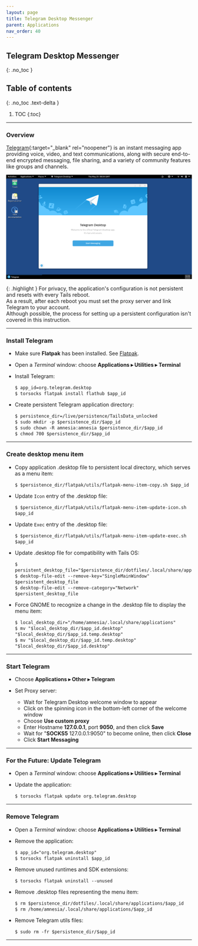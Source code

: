 ```yaml
---
layout: page
title: Telegram Desktop Messenger
parent: Applications
nav_order: 40
---
```


## Telegram Desktop Messenger
{: .no_toc }

## Table of contents
{: .no_toc .text-delta }

1. TOC
{:toc}

---
### Overview

[Telegram](https://telegram.org/){:target="_blank" rel="noopener"} is an instant messaging app providing voice, video, and text communications, along with secure end-to-end encrypted messaging, file sharing, and a variety of community features like groups and channels.


![telegram_welcome_screen.png.png](/images/telegram_welcome_screen.png)

{: .highlight }
For privacy, the application's configuration is not persistent and resets with every Tails reboot.<br> 
As a result, after each reboot you must set the proxy server and link Telegram to your account.<br>
Although possible, the process for setting up a persistent configuration isn't covered in this instruction.

---
### Install Telegram

* Make sure **Flatpak** has been installed. See [Flatpak](/guide/utils/flatpak.html).


* Open a _Terminal_ window:  choose **Applications ▸ Utilities ▸ Terminal**


* Install Telegram:
  ```shell
  $ app_id=org.telegram.desktop
  $ torsocks flatpak install flathub $app_id
  ```


* Create persistent Telegram application directory:
  ```shell
  $ persistence_dir=/live/persistence/TailsData_unlocked
  $ sudo mkdir -p $persistence_dir/$app_id
  $ sudo chown -R amnesia:amnesia $persistence_dir/$app_id
  $ chmod 700 $persistence_dir/$app_id 
  ```

---
### Create desktop menu item

* Copy application .desktop file to persistent local directory, which serves as a menu item:
  ```shell
  $ $persistence_dir/flatpak/utils/flatpak-menu-item-copy.sh $app_id
  ```


* Update `Icon` entry of the .desktop file:
  ```shell
  $ $persistence_dir/flatpak/utils/flatpak-menu-item-update-icon.sh $app_id
  ```


* Update `Exec` entry of the .desktop file:
  ```shell
  $ $persistence_dir/flatpak/utils/flatpak-menu-item-update-exec.sh $app_id
  ```


* Update .desktop file for compatibility with Tails OS:
  ```shell
  $ persistent_desktop_file="$persistence_dir/dotfiles/.local/share/applications/$app_id.desktop"
  $ desktop-file-edit --remove-key="SingleMainWindow" $persistent_desktop_file
  $ desktop-file-edit --remove-category="Network" $persistent_desktop_file 
  ```


* Force GNOME to recognize a change in the .desktop file to display the menu item:
  ```shell
  $ local_desktop_dir="/home/amnesia/.local/share/applications"
  $ mv "$local_desktop_dir/$app_id.desktop" "$local_desktop_dir/$app_id.temp.desktop"
  $ mv "$local_desktop_dir/$app_id.temp.desktop" "$local_desktop_dir/$app_id.desktop"
  ```

---
### Start Telegram

* Choose **Applications ▸ Other ▸ Telegram**


* Set Proxy server:
  * Wait for Telegram Desktop welcome window to appear
  * Click on the spinning icon in the bottom-left corner of the welcome window
  * Choose **Use custom proxy**
  * Enter Hostname **127.0.0.1**, port **9050**, and then click **Save**
  * Wait for "**SOCKS5** 127.0.0.1:9050" to become online, then click **Close**
  * Click **Start Messaging**
  
---

### For the Future: Update Telegram

* Open a _Terminal_ window:  choose **Applications ▸ Utilities ▸ Terminal**


* Update the application:
  ```shell
  $ torsocks flatpak update org.telegram.desktop
  ```

 
---

### Remove Telegram

* Open a _Terminal_ window:  choose **Applications ▸ Utilities ▸ Terminal**


* Remove the application:
  ```shell
  $ app_id="org.telegram.desktop"
  $ torsocks flatpak uninstall $app_id
  ```


* Remove unused runtimes and SDK extensions:
  ```shell
  $ torsocks flatpak uninstall --unused
  ```
  

* Remove .desktop files representing the menu item:
  ```shell
  $ rm $persistence_dir/dotfiles/.local/share/applications/$app_id
  $ rm /home/amnesia/.local/share/applications/$app_id
  ```


* Remove Telegram utils files:
  ```shell
  $ sudo rm -fr $persistence_dir/$app_id
  ```

--- 
